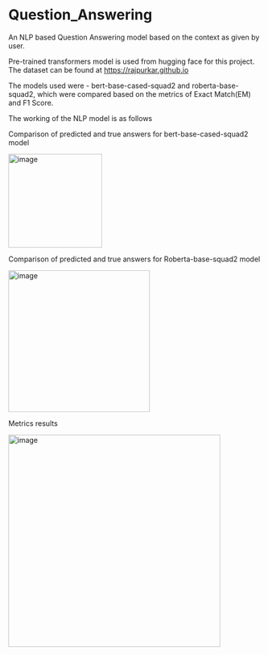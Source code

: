 # Question_Answering

An NLP based Question Answering model based on the context as given by user.

Pre-trained transformers model is used from hugging face for this project. The dataset can be found at https://rajpurkar.github.io

The models used were - bert-base-cased-squad2 and roberta-base-squad2, which were compared based on the metrics of Exact Match(EM) and F1 Score.

The working of the NLP model is as follows

<p align="center">
  <p>Comparison of predicted and true answers for bert-base-cased-squad2 model</p>
  <img width="186" alt="image" src="https://github.com/kushal92001/Question_Answering/assets/71443901/e86d5291-9006-40f0-ae9d-7adeb1af0968">
</p>

<p align="center">
  <p>Comparison of predicted and true answers for  Roberta-base-squad2 model</p>
  <img width="281" alt="image" src="https://github.com/kushal92001/Question_Answering/assets/71443901/1fb0859b-2472-4bd9-8000-b08636ac32ce">
</p>
<p align="center">
  <p>Metrics results</p>
  <img width="421" alt="image" src="https://github.com/kushal92001/Question_Answering/assets/71443901/c4ad5319-e881-4d7e-82ec-4a71a0d8948d">
</p>

